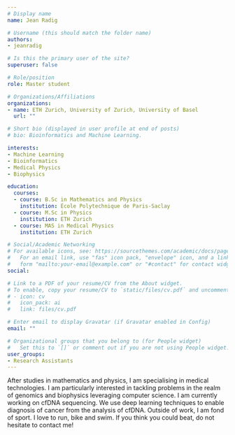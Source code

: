 ```yaml
---
# Display name
name: Jean Radig

# Username (this should match the folder name)
authors:
- jeanradig

# Is this the primary user of the site?
superuser: false

# Role/position
role: Master student

# Organizations/Affiliations
organizations:
- name: ETH Zurich, University of Zurich, University of Basel
  url: ""

# Short bio (displayed in user profile at end of posts)
# bio: Bioinformatics and Machine Learning.

interests:
- Machine Learning
- Bioinformatics
- Medical Physics
- Biophysics

education:
  courses:
  - course: B.Sc in Mathematics and Physics
    institution: École Polytechnique de Paris-Saclay
  - course: M.Sc in Physics
    institution: ETH Zurich
  - course: MAS in Medical Physics
    institution: ETH Zurich

# Social/Academic Networking
# For available icons, see: https://sourcethemes.com/academic/docs/page-builder/#icons
#   For an email link, use "fas" icon pack, "envelope" icon, and a link in the
#   form "mailto:your-email@example.com" or "#contact" for contact widget.
social:

# Link to a PDF of your resume/CV from the About widget.
# To enable, copy your resume/CV to `static/files/cv.pdf` and uncomment the lines below.
# - icon: cv
#   icon_pack: ai
#   link: files/cv.pdf

# Enter email to display Gravatar (if Gravatar enabled in Config)
email: ""

# Organizational groups that you belong to (for People widget)
#   Set this to `[]` or comment out if you are not using People widget.
user_groups:
- Research Assistants
---
```


After studies in mathematics and physics, I am specialising in medical technologies. I am particularly interested in tackling problems in the realm of genomics and biophysics leveraging computer science. I am currently working on cfDNA sequencing. We use deep learning techniques to enable diagnosis of cancer from the analysis of cfDNA. Outside of work, I am fond of sport. I love to run, bike and swim. If you think you could beat, do not hesitate to contact me!  
